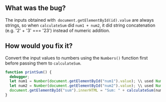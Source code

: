 ## What was the bug?
The inputs obtained with` document.getElementById(id).value` are always strings, so when `calculateSum` did `num1 + num2`, it did string concatenation (e.g. '2' + '3' === '23') instead of numeric addition.

## How would you fix it? 
Convert the input values to numbers using the `Numbers()` function first before passing them to `calculateSum`. 
``` javascript
function printSum() {
  debugger;
  let num1 = Number(document.getElementById("num1").value); \\ used Number() to convert
  let num2 = Number(document.getElementById("num2").value); \\ used Number() to convert
  document.getElementById("sum").innerHTML = "Sum: " + calculateSum(num1, num2);
}
```